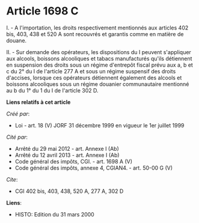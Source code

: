 # Article 1698 C

I. - A l'importation, les droits respectivement mentionnés aux articles 402 bis, 403, 438 et 520 A sont recouvrés et garantis
comme en matière de douane.

II. - Sur demande des opérateurs, les dispositions du I peuvent s'appliquer aux alcools, boissons alcooliques et tabacs
manufacturés qu'ils détiennent en suspension des droits sous un régime d'entrepôt fiscal prévu aux a, b et c du 2° du I de
l'article 277 A et sous un régime suspensif des droits d'accises, lorsque ces opérateurs détiennent également des alcools et
boissons alcooliques sous un régime douanier communautaire mentionné au b du 1° du 1 du I de l'article 302 D.

**Liens relatifs à cet article**

_Créé par_:

  - Loi - art. 18 (V) JORF 31 décembre 1999 en vigueur le 1er juillet 1999

_Cité par_:

  - Arrêté du 29 mai 2012 - art. Annexe I (Ab)
  - Arrêté du 12 avril 2013 - art. Annexe I (Ab)
  - Code général des impôts, CGI. - art. 1698 A (V)
  - Code général des impôts, annexe 4, CGIAN4. - art. 50-00 G (V)

_Cite_:

  - CGI 402 bis, 403, 438, 520 A, 277 A, 302 D

**Liens**:

  - HISTO: Edition du 31 mars 2000

